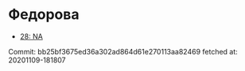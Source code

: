 # Федорова
- [28: NA](28.md)

Commit: bb25bf3675ed36a302ad864d61e270113aa82469
 fetched at: 20201109-181807
